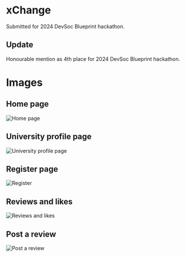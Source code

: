 # xChange
Submitted for 2024 DevSoc Blueprint hackathon.

## Update
Honourable mention as 4th place for 2024 DevSoc Blueprint hackathon.

# Images
## Home page
![Home page](images/home.png)

## University profile page
![University profile page](images/profile.png)

## Register page
![Register](images/register.png)

## Reviews and likes
![Reviews and likes](images/reviews.png)

## Post a review
![Post a review](images/comment.png)
